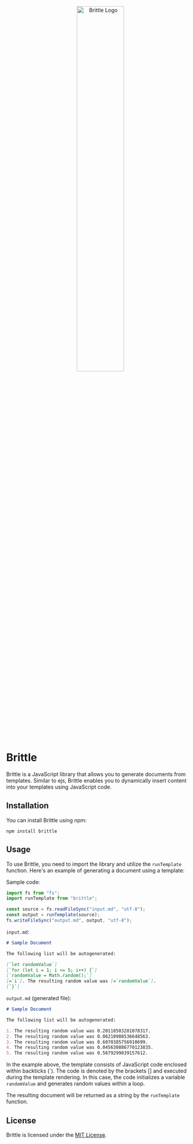 <center>
    <img src="https://i.imgur.com/dRjzcCY.png" alt="Brittle Logo" style="max-width: 867px; min-width: 200px; width: 50%;">
</center>

# Brittle

Brittle is a JavaScript library that allows you to generate documents from templates. Similar to ejs, Brittle enables you to dynamically insert content into your templates using JavaScript code.

## Installation

You can install Brittle using npm:

```shell
npm install brittle
```

## Usage

To use Brittle, you need to import the library and utilize the `runTemplate` function. Here's an example of generating a document using a template:

Sample code:
```js
import fs from "fs";
import runTemplate from "brittle";

const source = fs.readFileSync("input.md", "utf-8");
const output = runTemplate(source);
fs.writeFileSync("output.md", output, "utf-8");
```

`input.md`:
```md
# Sample Document

The following list will be autogenerated:

[`let randomValue`]
[`for (let i = 1; i <= 5; i++) {`]
[`randomValue = Math.random();`]
[=`i`]. The resulting random value was [=`randomValue`].
[`}`]
```

`output.md` (generated file):
```md
# Sample Document

The following list will be autogenerated:

1. The resulting random value was 0.20118583281078317.
2. The resulting random value was 0.06210908536648563.
3. The resulting random value was 0.6070385756910699.
4. The resulting random value was 0.045630886770123835.
5. The resulting random value was 0.5679299839157612.
```

In the example above, the template consists of JavaScript code enclosed within backticks (\`). The code is denoted by the brackets [] and executed during the template rendering. In this case, the code initializes a variable `randomValue` and generates random values within a loop.

The resulting document will be returned as a string by the `runTemplate` function.

## License

Brittle is licensed under the [MIT License](https://opensource.org/licenses/MIT).